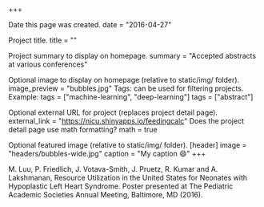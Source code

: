 +++

Date this page was created.
date = "2016-04-27"

Project title.
title = ""

Project summary to display on homepage.
summary = "Accepted abstracts at various conferences"

Optional image to display on homepage (relative to static/img/ folder).
image_preview = "bubbles.jpg"
Tags: can be used for filtering projects.
Example: tags = ["machine-learning", "deep-learning"]
tags = ["abstract"]

Optional external URL for project (replaces project detail page).
external_link = "https://nicu.shinyapps.io/feedingcalc"
Does the project detail page use math formatting?
math = true

Optional featured image (relative to static/img/ folder).
[header]
image = "headers/bubbles-wide.jpg"
caption = "My caption 😄"
+++

M. Luu, P. Friedlich, J. Votava-Smith, J. Pruetz, R. Kumar and A. Lakshmanan, Resource Utilization in the United States for Neonates with Hypoplastic Left Heart Syndrome. Poster presented at The Pediatric Academic Societies Annual Meeting, Baltimore, MD (2016).